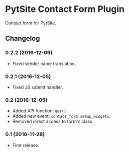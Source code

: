 # PytSite Contact Form Plugin

Contact form for PytSite.


## Changelog

### 0.2.2 (2016-12-09)
- Fixed sender name translation. 


### 0.2.1 (2016-12-05)
- Fixed JS submit handler.


### 0.2 (2016-12-05)
- Added API function: `get()`.
- Added new event: `contact_form.setup_widgets`.
- Removed direct access to form's class.


### 0.1 (2016-11-28)
- First release.
